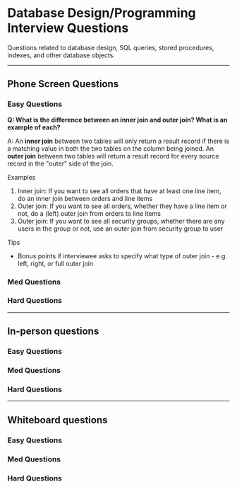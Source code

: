 # Database Design/Programming Interview Questions

Questions related to database design, SQL queries, stored procedures, indexes, and other database objects.

---

## Phone Screen Questions

### Easy Questions

**Q: What is the difference between an inner join and outer join?  What is an example of each?**

A: 
An **inner join** between two tables will only return a result record if there is a matching value in both the two tables on the column being joined.
An **outer join** between two tables will return a result record for every source record in the "outer" side of the join.  

Examples
1. Inner join: If you want to see all orders that have at least one line item, do an inner join between orders and line items
2. Outer join: If you want to see all orders, whether they have a line item or not, do a (left) outer join from orders to line items
3. Outer join: If you want to see all security groups, whether there are any users in the group or not, use an outer join from security group to user

Tips
* Bonus points if interviewee asks to specify what type of outer join - e.g. left, right, or full outer join

### Med Questions

### Hard Questions
---

## In-person questions

### Easy Questions

### Med Questions

### Hard Questions

---

## Whiteboard questions

### Easy Questions

### Med Questions

### Hard Questions

